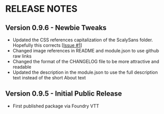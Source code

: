 # RELEASE NOTES

## Version 0.9.6 - Newbie Tweaks

-   Updated the CSS references capitalization of the ScalySans folder. Hopefully this corrects [[Issue #1](https://github.com/AmazingVanish/apsj/issues/1)]
-   Changed image references in README and module.json to use github raw links
-   Changed the format of the CHANGELOG file to be more attractive and readable
-   Updated the description in the module.json to use the full description text instead of the short About text

## Version 0.9.5 - Initial Public Release

-   First published package via Foundry VTT
